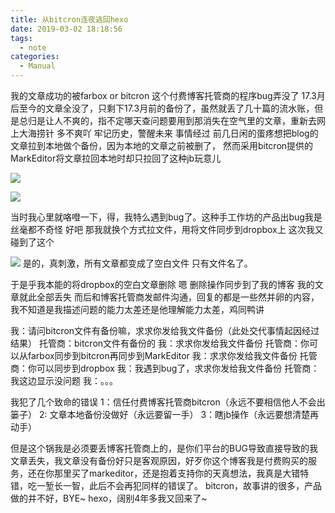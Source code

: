```yaml
---
title: 从bitcron连夜逃回hexo
date: 2019-03-02 18:18:56
tags:
  - note
categories:
  - Manual
---
```

我的文章成功的被farbox or bitcron 这个付费博客托管商的程序bug弄没了
17.3月后至今的文章全没了，只剩下17.3月前的备份了，虽然就丢了几十篇的流水账，但是总归是让人不爽的，指不定哪天查问题要用到那消失在空气里的文章，重新去网上大海捞针 多不爽吖
牢记历史，警醒未来
事情经过
前几日闲的蛋疼想把blog的文章拉到本地做个备份，因为本地的文章之前被删了，
然而采用bitcron提供的MarkEditor将文章拉回本地时却只拉回了这种jb玩意儿

![](img/从bitcron连夜逃回hexo/ME1.png)

![](img/从bitcron连夜逃回hexo/ME2.png)

当时我心里就咯噔一下，得，我特么遇到bug了。这种手工作坊的产品出bug我是丝毫都不奇怪
好吧 那我就换个方式拉文件，用将文件同步到dropbox上
这次我又碰到了这个

![](img/从bitcron连夜逃回hexo/DB.png)
是的，真刺激，所有文章都变成了空白文件 只有文件名了。

于是乎我本能的将dropbox的空白文章删除
嗯
删除操作同步到了我的博客 我的文章就此全部丢失
而后和博客托管商发邮件沟通，回复的都是一些然并卵的内容，我不知道是我描述问题的能力太差还是他理解能力太差，鸡同鸭讲

我：请问bitcron文件有备份嘛，求求你发给我文件备份（此处交代事情起因经过结果）
托管商：bitcron文件有备份的
我：求求你发给我文件备份
托管商：你可以从farbox同步到bitcron再同步到MarkEditor
我：求求你发给我文件备份
托管商：你可以同步到dropbox
我：我遇到bug了，求求你发给我文件备份
托管商：我这边显示没问题
我：。。。

我犯了几个致命的错误
1：信任付费博客托管商bitcron（永远不要相信他人不会出篓子）
2:  文章本地备份没做好（永远要留一手）
3：瞎jb操作（永远要想清楚再动手）

但是这个锅我是必须要丢博客托管商上的，是你们平台的BUG导致直接导致的我文章丢失，我文章没有备份好只是客观原因，好歹你这个博客我是付费购买的服务，还在你那里买了markeditor，还是抱着支持你的天真想法，我真是大错特错，吃一堑长一智，此后不会再犯同样的错误了。
bitcron，故事讲的很多，产品做的并不好，BYE~
hexo，阔别4年多我又回来了~
